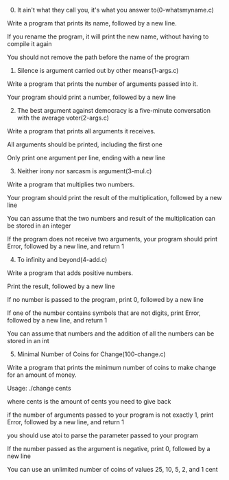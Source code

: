 0. It ain't what they call you, it's what you answer to(0-whatsmyname.c)
		

		
Write a program that prints its name, followed by a new line.
		

		
If you rename the program, it will print the new name, without having to compile it again
		
You should not remove the path before the name of the program
		

		
1. Silence is argument carried out by other means(1-args.c)
		
Write a program that prints the number of arguments passed into it.
		

		
Your program should print a number, followed by a new line		

		
2. The best argument against democracy is a five-minute conversation with the average voter(2-args.c)
		
Write a program that prints all arguments it receives.
		

		
All arguments should be printed, including the first one
		
Only print one argument per line, ending with a new line
		

		
3. Neither irony nor sarcasm is argument(3-mul.c)
				
Write a program that multiplies two numbers.
		

		
Your program should print the result of the multiplication, followed by a new line
		
You can assume that the two numbers and result of the multiplication can be stored in an integer
		
If the program does not receive two arguments, your program should print Error, followed by a new line, and return 1
		

		
4. To infinity and beyond(4-add.c)
		
Write a program that adds positive numbers.
		

		
Print the result, followed by a new line
		
If no number is passed to the program, print 0, followed by a new line
		
If one of the number contains symbols that are not digits, print Error, followed by a new line, and return 1
		
You can assume that numbers and the addition of all the numbers can be stored in an int
		

		
5. Minimal Number of Coins for Change(100-change.c)
		

		
Write a program that prints the minimum number of coins to make change for an amount of money.
		

		
Usage: ./change cents
		
where cents is the amount of cents you need to give back
		
if the number of arguments passed to your program is not exactly 1, print Error, followed by a new line, and return 1
		
you should use atoi to parse the parameter passed to your program
		
If the number passed as the argument is negative, print 0, followed by a new line
		
You can use an unlimited number of coins of values 25, 10, 5, 2, and 1 cent
